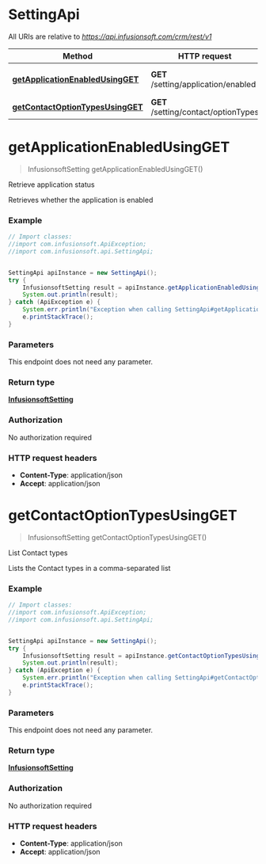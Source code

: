 # SettingApi

All URIs are relative to *https://api.infusionsoft.com/crm/rest/v1*

Method | HTTP request | Description
------------- | ------------- | -------------
[**getApplicationEnabledUsingGET**](SettingApi.md#getApplicationEnabledUsingGET) | **GET** /setting/application/enabled | Retrieve application status
[**getContactOptionTypesUsingGET**](SettingApi.md#getContactOptionTypesUsingGET) | **GET** /setting/contact/optionTypes | List Contact types


<a name="getApplicationEnabledUsingGET"></a>
# **getApplicationEnabledUsingGET**
> InfusionsoftSetting getApplicationEnabledUsingGET()

Retrieve application status

Retrieves whether the application is enabled

### Example
```java
// Import classes:
//import com.infusionsoft.ApiException;
//import com.infusionsoft.api.SettingApi;


SettingApi apiInstance = new SettingApi();
try {
    InfusionsoftSetting result = apiInstance.getApplicationEnabledUsingGET();
    System.out.println(result);
} catch (ApiException e) {
    System.err.println("Exception when calling SettingApi#getApplicationEnabledUsingGET");
    e.printStackTrace();
}
```

### Parameters
This endpoint does not need any parameter.

### Return type

[**InfusionsoftSetting**](InfusionsoftSetting.md)

### Authorization

No authorization required

### HTTP request headers

 - **Content-Type**: application/json
 - **Accept**: application/json

<a name="getContactOptionTypesUsingGET"></a>
# **getContactOptionTypesUsingGET**
> InfusionsoftSetting getContactOptionTypesUsingGET()

List Contact types

Lists the Contact types in a comma-separated list

### Example
```java
// Import classes:
//import com.infusionsoft.ApiException;
//import com.infusionsoft.api.SettingApi;


SettingApi apiInstance = new SettingApi();
try {
    InfusionsoftSetting result = apiInstance.getContactOptionTypesUsingGET();
    System.out.println(result);
} catch (ApiException e) {
    System.err.println("Exception when calling SettingApi#getContactOptionTypesUsingGET");
    e.printStackTrace();
}
```

### Parameters
This endpoint does not need any parameter.

### Return type

[**InfusionsoftSetting**](InfusionsoftSetting.md)

### Authorization

No authorization required

### HTTP request headers

 - **Content-Type**: application/json
 - **Accept**: application/json

